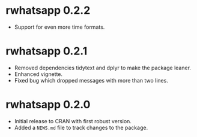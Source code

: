 # rwhatsapp 0.2.2

* Support for even more time formats.

# rwhatsapp 0.2.1

* Removed dependencies tidytext and dplyr to make the package leaner.
* Enhanced vignette.
* Fixed bug which dropped messages with more than two lines.

# rwhatsapp 0.2.0

* Initial release to CRAN with first robust version.
* Added a `NEWS.md` file to track changes to the package.
